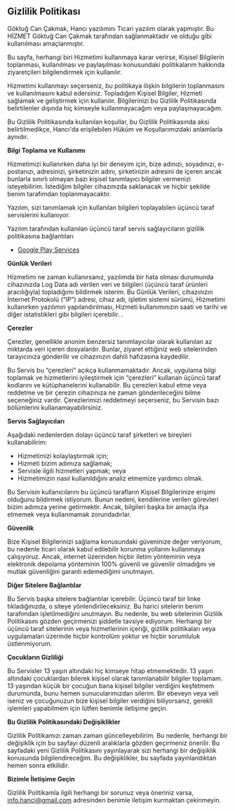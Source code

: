 ## Gizlilik Politikası

Göktuğ Can Çakmak, Hancı yazılımını Ticari yazılım olarak yapmıştır. Bu HİZMET Göktuğ Can Çakmak tarafından sağlanmaktadır ve olduğu gibi kullanılması amaçlanmıştır.

Bu sayfa, herhangi biri Hizmetimi kullanmaya karar verirse, Kişisel Bilgilerin toplanması, kullanılması ve paylaşılması konusundaki politikalarım hakkında ziyaretçileri bilgilendirmek için kullanılır.

Hizmetimi kullanmayı seçerseniz, bu politikaya ilişkin bilgilerin toplanmasını ve kullanılmasını kabul edersiniz. Topladığım Kişisel Bilgiler, Hizmeti sağlamak ve geliştirmek için kullanılır. Bilgilerinizi bu Gizlilik Politikasında belirtilenler dışında hiç kimseyle kullanmayacağım veya paylaşmayacağım.

Bu Gizlilik Politikasında kullanılan koşullar, bu Gizlilik Politikasında aksi belirtilmedikçe, Hancı'da erişilebilen Hüküm ve Koşullarımızdaki anlamlarla aynıdır.

**Bilgi Toplama ve Kullanımı**

Hizmetimizi kullanırken daha iyi bir deneyim için, bize adınızı, soyadınızı, e-postanızı, adresinizi, şirketinizin adını, şirketinizin adresini de içeren ancak bunlarla sınırlı olmayan bazı kişisel tanımlayıcı bilgiler vermenizi isteyebilirim. İstediğim bilgiler cihazınızda saklanacak ve hiçbir şekilde benim tarafımdan toplanmayacaktır.

Yazılım, sizi tanımlamak için kullanılan bilgileri toplayabilen üçüncü taraf servislerini kullanıyor.

Yazılım tarafından kullanılan üçüncü taraf servis sağlayıcıların gizlilik politikasına bağlantıları

*   [Google Play Services](https://www.google.com/policies/privacy/)

**Günlük Verileri**

Hizmetimi ne zaman kullanırsanız, yazılımda bir hata olması durumunda cihazınızda Log Data adı verilen veri ve bilgileri (üçüncü taraf ürünleri aracılığıyla) topladığımı bildirmek isterim. Bu Günlük Verileri, cihazınızın İnternet Protokolü (“IP”) adresi, cihaz adı, işletim sistemi sürümü, Hizmetimi kullanırken yazılımın yapılandırılması, Hizmeti kullanımınızın saati ve tarihi ve diğer istatistikleri gibi bilgileri içerebilir. .

**Çerezler**

Çerezler, genellikle anonim benzersiz tanımlayıcılar olarak kullanılan az miktarda veri içeren dosyalardır. Bunlar, ziyaret ettiğiniz web sitelerinden tarayıcınıza gönderilir ve cihazınızın dahili hafızasına kaydedilir.

Bu Servis bu “çerezleri” açıkça kullanmamaktadır. Ancak, uygulama bilgi toplamak ve hizmetlerini iyileştirmek için “çerezleri” kullanan üçüncü taraf kodlarını ve kütüphanelerini kullanabilir. Bu çerezleri kabul etme veya reddetme ve bir çerezin cihazınıza ne zaman gönderileceğini bilme seçeneğiniz vardır. Çerezlerimizi reddetmeyi seçerseniz, bu Servisin bazı bölümlerini kullanamayabilirsiniz.

**Servis Sağlayıcıları**

Aşağıdaki nedenlerden dolayı üçüncü taraf şirketleri ve bireyleri kullanabilirim:

*   Hizmetimizi kolaylaştırmak için;
*   Hizmeti bizim adımıza sağlamak;
*   Servisle ilgili hizmetleri yapmak; veya
*   Hizmetimizin nasıl kullanıldığını analiz etmemize yardımcı olmak.

Bu Servisin kullanıcılarını bu üçüncü tarafların Kişisel Bilgilerinize erişimi olduğunu bildirmek istiyorum. Bunun nedeni, kendilerine verilen görevleri bizim adımıza yerine getirmektir. Ancak, bilgileri başka bir amaçla ifşa etmemek veya kullanmamak zorundadırlar.

**Güvenlik**

Bize Kişisel Bilgilerinizi sağlama konusundaki güveninize değer veriyorum, bu nedenle ticari olarak kabul edilebilir korunma yollarını kullanmaya çalışıyoruz. Ancak, internet üzerinden hiçbir iletim yönteminin veya elektronik depolama yönteminin 100% güvenli ve güvenilir olmadığını ve mutlak güvenliğini garanti edemediğimi unutmayın.

**Diğer Sitelere Bağlantılar**

Bu Servis başka sitelere bağlantılar içerebilir. Üçüncü taraf bir linke tıkladığınızda, o siteye yönlendirileceksiniz. Bu harici sitelerin benim tarafımdan işletilmediğini unutmayın. Bu nedenle, bu web sitelerinin Gizlilik Politikasını gözden geçirmenizi şiddetle tavsiye ediyorum. Herhangi bir üçüncü taraf sitelerinin veya hizmetlerinin içeriği, gizlilik politikaları veya uygulamaları üzerinde hiçbir kontrolüm yoktur ve hiçbir sorumluluk üstlenmiyorum.

**Çocukların Gizliliği**

Bu Servisler 13 yaşın altındaki hiç kimseye hitap etmemektedir. 13 yaşın altındaki çocuklardan bilerek kişisel olarak tanımlanabilir bilgiler toplamam. 13 yaşından küçük bir çocuğun bana kişisel bilgiler verdiğini keşfetmem durumunda, bunu hemen sunucularımızdan silerim. Bir ebeveyn veya veli iseniz ve çocuğunuzun bize kişisel bilgiler verdiğini biliyorsanız, gerekli işlemleri yapabilmem için lütfen benimle iletişime geçin.

**Bu Gizlilik Politikasındaki Değişiklikler**

Gizlilik Politikamızı zaman zaman güncelleyebilirim. Bu nedenle, herhangi bir değişiklik için bu sayfayı düzenli aralıklarla gözden geçirmeniz önerilir. Bu sayfadaki yeni Gizlilik Politikasını yayınlayarak sizi herhangi bir değişiklik konusunda bilgilendireceğim. Bu değişiklikler, bu sayfada yayınlandıktan hemen sonra etkilidir.

**Bizimle İletişime Geçin**

Gizlilik Politikamla ilgili herhangi bir sorunuz veya öneriniz varsa, <a target="_blank" href="mailto:info.hanci@gmail.com">info.hanci@gmail.com</a> adresinden benimle iletişim kurmaktan çekinmeyin.
